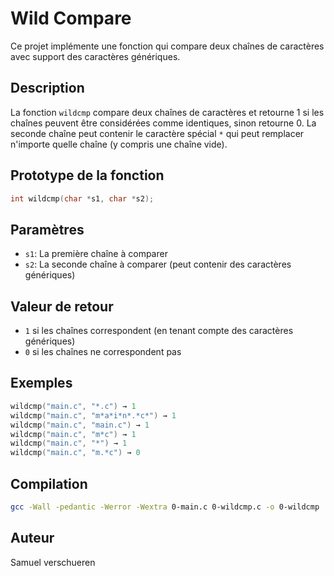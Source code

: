 # Wild Compare

Ce projet implémente une fonction qui compare deux chaînes de caractères avec support des caractères génériques.

## Description

La fonction `wildcmp` compare deux chaînes de caractères et retourne 1 si les chaînes peuvent être considérées comme identiques, sinon retourne 0. La seconde chaîne peut contenir le caractère spécial `*` qui peut remplacer n'importe quelle chaîne (y compris une chaîne vide).

## Prototype de la fonction

```c
int wildcmp(char *s1, char *s2);
```

## Paramètres

- `s1`: La première chaîne à comparer
- `s2`: La seconde chaîne à comparer (peut contenir des caractères génériques)

## Valeur de retour

- `1` si les chaînes correspondent (en tenant compte des caractères génériques)
- `0` si les chaînes ne correspondent pas

## Exemples

```c
wildcmp("main.c", "*.c") → 1
wildcmp("main.c", "m*a*i*n*.*c*") → 1
wildcmp("main.c", "main.c") → 1
wildcmp("main.c", "m*c") → 1
wildcmp("main.c", "*") → 1
wildcmp("main.c", "m.*c") → 0
```

## Compilation

```bash
gcc -Wall -pedantic -Werror -Wextra 0-main.c 0-wildcmp.c -o 0-wildcmp
```

## Auteur

Samuel verschueren
